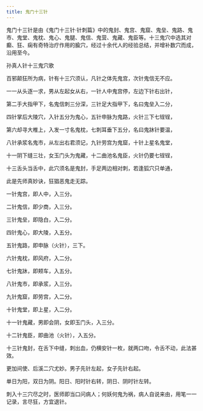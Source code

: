 ```yaml
---
title: 鬼门十三针
---
```


鬼门十三针是由《鬼门十三针·针刺篇》中的鬼封、鬼宫、鬼窟、鬼垒、鬼路、鬼市、鬼堂、鬼枕、鬼心、鬼腿、鬼信、鬼营、鬼藏、鬼臣等。十三鬼穴中选其对癫、狂、痫有奇特治疗作用的腧穴，经过十余代人的经验总结，并增补数穴而成，沿用至今。

孙真人针十三鬼穴歌

百邪颠狂所为病，针有十三穴须认，凡针之体先鬼宫，次针鬼信无不应。

一一从头逐一求，男从左起女从右，一针人中鬼宫停，左边下针右出针，

第二手大指甲下，名鬼信刺三分深，三针足大指甲下，名曰鬼垒入二分，

四针掌后大陵穴，入针五分为鬼心，五针申脉为鬼路，火针三下七锃锃，

第六却寻大椎上，入发一寸名鬼枕，七刺耳垂下五分，名曰鬼牀针要温，

八针承浆名鬼市，从左出右君须记，九针劳宫为鬼窟，十针上星名鬼堂，

十一阴下缝三壮，女玉门头为鬼藏，十二曲池名鬼臣，火针仍要七锃锃，

十三舌头当舌中，此穴须名是鬼封，手足两边相对刺，若逢狐穴只单通，

此是先师真妙诀，狂猖恶鬼走无踪。

一针鬼宫，即人中，入三分。

二针鬼信，即少商，入三分。

三针鬼垒，即隐白，入二分。

四针鬼心，即大陵，入五分。

五针鬼路，即申脉（火针），三下。

六针鬼枕，即风府，入二分。

七针鬼牀，即颊车，入五分。

八针鬼市，即承浆，入三分。

九针鬼窟，即劳宫，入二分。

十针鬼堂，即上星，入二分。

十一针鬼藏，男即会阴，女即玉门头，入三分。

十二针鬼臣，即曲池（火针），入五分。

十三针鬼封，在舌下中缝，刺出血，仍横安针一枚，就两口吻，令舌不动，此法甚效。

更加间使、后溪二穴尤妙。男子先针左起，女子先针右起。

单日为阳，双日为阴。阳日、阳时针右转，阴日、阴时针左转。

刺入十三穴尽之时，医师即当口问病人；何妖何鬼为祸，病人自说来由，用笔一一记录，言尽狂，方宜退针。
